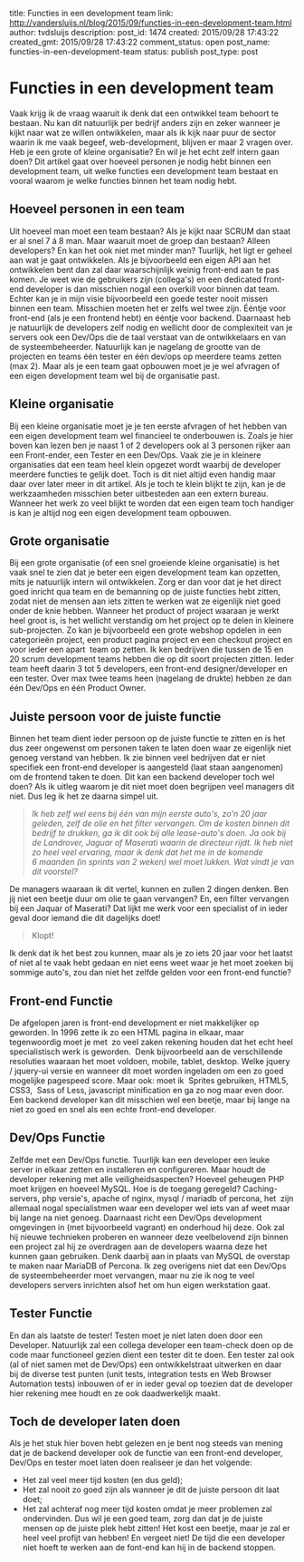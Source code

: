 title: Functies in een development team
link: http://vandersluijs.nl/blog/2015/09/functies-in-een-development-team.html
author: tvdsluijs
description: 
post_id: 1474
created: 2015/09/28 17:43:22
created_gmt: 2015/09/28 17:43:22
comment_status: open
post_name: functies-in-een-development-team
status: publish
post_type: post

# Functies in een development team

Vaak krijg ik de vraag waaruit ik denk dat een ontwikkel team behoort te bestaan. Nu kan dit natuurlijk per bedrijf anders zijn en zeker wanneer je kijkt naar wat ze willen ontwikkelen, maar als ik kijk naar puur de sector waarin ik me vaak begeef, web-development, blijven er maar 2 vragen over. Heb je een grote of kleine organisatie? En wil je het echt zelf intern gaan doen? Dit artikel gaat over hoeveel personen je nodig hebt binnen een development team, uit welke functies een development team bestaat en vooral waarom je welke functies binnen het team nodig hebt.

## **Hoeveel personen in een team**

Uit hoeveel man moet een team bestaan? Als je kijkt naar SCRUM dan staat er al snel 7 á 8 man. Maar waaruit moet de groep dan bestaan? Alleen developers? En kan het ook niet met minder man? Tuurlijk, het ligt er geheel aan wat je gaat ontwikkelen. Als je bijvoorbeeld een eigen API aan het ontwikkelen bent dan zal daar waarschijnlijk weinig front-end aan te pas komen. Je weet wie de gebruikers zijn (collega's) en een dedicated front-end developer is dan misschien nogal een overkill voor binnen dat team. Echter kan je in mijn visie bijvoorbeeld een goede tester nooit missen binnen een team. Misschien moeten het er zelfs wel twee zijn. Ééntje voor front-end (als je een frontend hebt) en ééntje voor backend. Daarnaast heb je natuurlijk de developers zelf nodig en wellicht door de complexiteit van je servers ook een Dev/Ops die de taal verstaat van de ontwikkelaars en van de systeembeheerder. Natuurlijk kan je nagelang de grootte van de projecten en teams één tester en één dev/ops op meerdere teams zetten (max 2). Maar als je een team gaat opbouwen moet je je wel afvragen of een eigen development team wel bij de organisatie past. 

## **Kleine organisatie**

Bij een kleine organisatie moet je je ten eerste afvragen of het hebben van een eigen development team wel financieel te onderbouwen is. Zoals je hier boven kan lezen ben je naast 1 of 2 developers ook al 3 personen rijker aan een Front-ender, een Tester en een Dev/Ops. Vaak zie je in kleinere organisaties dat een team heel klein opgezet wordt waarbij de developer meerdere functies te gelijk doet. Toch is dit niet altijd even handig maar daar over later meer in dit artikel. Als je toch te klein blijkt te zijn, kan je de werkzaamheden misschien beter uitbesteden aan een extern bureau. Wanneer het werk zo veel blijkt te worden dat een eigen team toch handiger is kan je altijd nog een eigen development team opbouwen. 

## **Grote organisatie**

Bij een grote organisatie (of een snel groeiende kleine organisatie) is het vaak snel te zien dat je beter een eigen development team kan opzetten, mits je natuurlijk intern wil ontwikkelen. Zorg er dan voor dat je het direct goed inricht qua team en de bemanning op de juiste functies hebt zitten, zodat niet de mensen aan iets zitten te werken wat ze eigenlijk niet goed onder de knie hebben. Wanneer het product of project waaraan je werkt heel groot is, is het wellicht verstandig om het project op te delen in kleinere sub-projecten. Zo kan je bijvoorbeeld een grote webshop opdelen in een categorieën project, een product pagina project en een checkout project en voor ieder een apart  team op zetten. Ik ken bedrijven die tussen de 15 en 20 scrum development teams hebben die op dit soort projecten zitten. Ieder team heeft daarin 3 tot 5 developers, een front-end designer/developer en een tester. Over max twee teams heen (nagelang de drukte) hebben ze dan één Dev/Ops en één Product Owner. 

## **Juiste persoon voor de juiste functie**

Binnen het team dient ieder persoon op de juiste functie te zitten en is het dus zeer ongewenst om personen taken te laten doen waar ze eigenlijk niet genoeg verstand van hebben. Ik zie binnen veel bedrijven dat er niet specifiek een front-end developer is aangesteld (laat staan aangenomen) om de frontend taken te doen. Dit kan een backend developer toch wel doen? Als ik uitleg waarom je dit niet moet doen begrijpen veel managers dit niet. Dus leg ik het ze daarna simpel uit. 

> _Ik heb zelf wel eens bij één van mijn eerste auto's, zo'n 20 jaar geleden, zelf de olie en het filter vervangen. Om de kosten binnen dit bedrijf te drukken, ga ik dit ook bij alle lease-auto's doen. Ja ook bij de Landrover, Jaguar of Maserati waarin de directeur rijdt. Ik heb niet zo heel veel ervaring, maar ik denk dat het me in de komende 6 maanden (in sprints van 2 weken) wel moet lukken. Wat vindt je van dit voorstel?_

De managers waaraan ik dit vertel, kunnen en zullen 2 dingen denken. Ben jij niet een beetje duur om olie te gaan vervangen? En, een filter vervangen bij een Jaquar of Maserati? Dat lijkt me werk voor een specialist of in ieder geval door iemand die dit dagelijks doet! 

> Klopt!

Ik denk dat ik het best zou kunnen, maar als je zo iets 20 jaar voor het laatst of niet al te vaak hebt gedaan en niet eens weet waar je het moet zoeken bij sommige auto's, zou dan niet het zelfde gelden voor een front-end functie? 

## Front-end Functie

De afgelopen jaren is front-end development er niet makkelijker op geworden. In 1996 zette ik zo een HTML pagina in elkaar, maar tegenwoordig moet je met  zo veel zaken rekening houden dat het echt heel specialistisch werk is geworden.  Denk bijvoorbeeld aan de verschillende resoluties waaraan het moet voldoen, mobile, tablet, desktop. Welke jquery / jquery-ui versie en wanneer dit moet worden ingeladen om een zo goed mogelijke pagespeed score. Maar ook: moet ik  Sprites gebruiken, HTML5, CSS3,  Sass of Less, javascript minification en ga zo nog maar even door. Een backend developer kan dit misschien wel een beetje, maar bij lange na niet zo goed en snel als een echte front-end developer. 

## Dev/Ops Functie

Zelfde met een Dev/Ops functie. Tuurlijk kan een developer een leuke server in elkaar zetten en installeren en configureren. Maar houdt de developer rekening met alle veiligheidsaspecten? Hoeveel geheugen PHP moet krijgen en hoeveel MySQL. Hoe is de toegang geregeld? Caching-servers, php versie's, apache of nginx, mysql / mariadb of percona, het  zijn allemaal nogal specialistmen waar een developer wel iets van af weet maar bij lange na niet genoeg. Daarnaast richt een Dev/Ops development omgevingen in (met bijvoorbeeld vagrant) en onderhoud hij deze. Ook zal hij nieuwe technieken proberen en wanneer deze veelbelovend zijn binnen een project zal hij ze overdragen aan de developers waarna deze het kunnen gaan gebruiken. Denk daarbij aan in plaats van MySQL de overstap te maken naar MariaDB of Percona. Ik zeg overigens niet dat een Dev/Ops de systeembeheerder moet vervangen, maar nu zie ik nog te veel developers servers inrichten alsof het om hun eigen werkstation gaat. 

## Tester Functie

En dan als laatste de tester! Testen moet je niet laten doen door een Developer. Natuurlijk zal een collega developer een team-check doen op de code maar functioneel gezien dient een tester dit te doen. Een tester zal ook (al of niet samen met de Dev/Ops) een ontwikkelstraat uitwerken en daar bij de diverse test punten (unit tests, integration tests en Web Browser Automation tests) inbouwen of er in ieder geval op toezien dat de developer hier rekening mee houdt en ze ook daadwerkelijk maakt. 

## **Toch de developer laten doen**

Als je het stuk hier boven hebt gelezen en je bent nog steeds van mening dat je de backend developer ook de functie van een front-end developer, Dev/Ops en tester moet laten doen realiseer je dan het volgende: 

  * Het zal veel meer tijd kosten (en dus geld);
  * Het zal nooit zo goed zijn als wanneer je dit de juiste persoon dit laat doet;
  * Het zal achteraf nog meer tijd kosten omdat je meer problemen zal ondervinden.
Dus wil je een goed team, zorg dan dat je de juiste mensen op de juiste plek hebt zitten! Het kost een beetje, maar je zal er heel veel profijt van hebben! En vergeet niet! De tijd die een developer niet hoeft te werken aan de font-end kan hij in de backend stoppen.